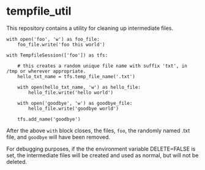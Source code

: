 # tempfile_util

This repository contains a utility for cleaning up intermediate files.

    with open('foo', 'w') as foo_file:
        foo_file.write('foo this world')

    with TempfileSession(['foo']) as tfs:

        # this creates a random unique file name with suffix 'txt', in /tmp or wherever appropriate.
        hello_txt_name = tfs.temp_file_name('.txt') 

        with open(hello_txt_name, 'w') as hello_file:
            hello_file.write('hello world')

        with open('goodbye', 'w') as goodbye_file:
            hello_file.write('goodbye world')

        tfs.add_name('goodbye')


After the above `with` block closes, the files, `foo`, the randomly
named .txt file, and `goodbye` will have been removed.

For debugging purposes, if the the environment variable DELETE=FALSE
is set, the intermediate files will be created and used as normal, but
will not be deleted.


	 

